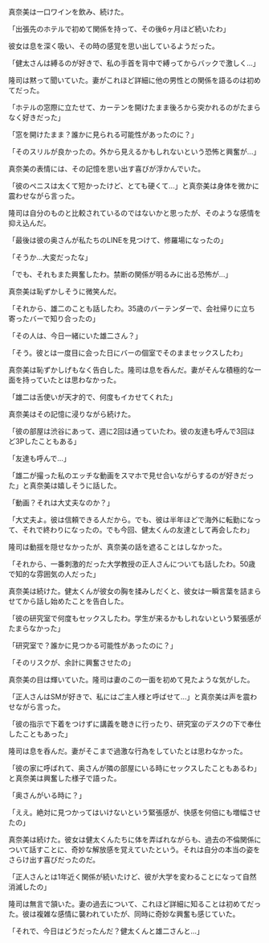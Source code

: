 真奈美は一口ワインを飲み、続けた。

「出張先のホテルで初めて関係を持って、その後6ヶ月ほど続いたわ」

彼女は息を深く吸い、その時の感覚を思い出しているようだった。

「健太さんは縛るのが好きで、私の手首を背中で縛ってからバックで激しく...」

隆司は黙って聞いていた。妻がこれほど詳細に他の男性との関係を語るのは初めてだった。

「ホテルの窓際に立たせて、カーテンを開けたまま後ろから突かれるのがたまらなく好きだった」

「窓を開けたまま？誰かに見られる可能性があったのに？」

「そのスリルが良かったの。外から見えるかもしれないという恐怖と興奮が...」

真奈美の表情には、その記憶を思い出す喜びが浮かんでいた。

「彼のペニスは太くて短かったけど、とても硬くて...」と真奈美は身体を微かに震わせながら言った。

隆司は自分のものと比較されているのではないかと思ったが、そのような感情を抑え込んだ。

「最後は彼の奥さんが私たちのLINEを見つけて、修羅場になったの」

「そうか...大変だったな」

「でも、それもまた興奮したわ。禁断の関係が明るみに出る恐怖が...」

真奈美は恥ずかしそうに微笑んだ。

「それから、雄二のことも話したわ。35歳のバーテンダーで、会社帰りに立ち寄ったバーで知り合ったの」

「その人は、今日一緒にいた雄二さん？」

「そう。彼とは一度目に会った日にバーの個室でそのままセックスしたわ」

真奈美は恥ずかしげもなく告白した。隆司は息を呑んだ。妻がそんな積極的な一面を持っていたとは思わなかった。

「雄二は舌使いが天才的で、何度もイカせてくれた」

真奈美はその記憶に浸りながら続けた。

「彼の部屋は渋谷にあって、週に2回は通っていたわ。彼の友達も呼んで3回ほど3Pしたこともある」

「友達も呼んで...」

「雄二が撮った私のエッチな動画をスマホで見せ合いながらするのが好きだった」と真奈美は嬉しそうに話した。

「動画？それは大丈夫なのか？」

「大丈夫よ。彼は信頼できる人だから。でも、彼は半年ほどで海外に転勤になって、それで終わりになったの。でも今回、健太くんの友達として再会したわ」

隆司は動揺を隠せなかったが、真奈美の話を遮ることはしなかった。

「それから、一番刺激的だった大学教授の正人さんについても話したわ。50歳で知的な雰囲気の人だった」

真奈美は続けた。健太くんが彼女の胸を揉みしだくと、彼女は一瞬言葉を詰まらせてから話し始めたことを告白した。

「彼の研究室で何度もセックスしたわ。学生が来るかもしれないという緊張感がたまらなかった」

「研究室で？誰かに見つかる可能性があったのに？」

「そのリスクが、余計に興奮させたの」

真奈美の目は輝いていた。隆司は妻のこの一面を初めて見たような気がした。

「正人さんはSMが好きで、私にはご主人様と呼ばせて...」と真奈美は声を震わせながら言った。

「彼の指示で下着をつけずに講義を聴きに行ったり、研究室のデスクの下で奉仕したこともあった」

隆司は息を呑んだ。妻がそこまで過激な行為をしていたとは思わなかった。

「彼の家に呼ばれて、奥さんが隣の部屋にいる時にセックスしたこともあるわ」と真奈美は興奮した様子で語った。

「奥さんがいる時に？」

「ええ。絶対に見つかってはいけないという緊張感が、快感を何倍にも増幅させたの」

真奈美は続けた。彼女は健太くんたちに体を弄ばれながらも、過去の不倫関係について話すことに、奇妙な解放感を覚えていたという。それは自分の本当の姿をさらけ出す喜びだったのだ。

「正人さんとは1年近く関係が続いたけど、彼が大学を変わることになって自然消滅したの」

隆司は無言で頷いた。妻の過去について、これほど詳細に知ることは初めてだった。彼は複雑な感情に襲われていたが、同時に奇妙な興奮も感じていた。

「それで、今日はどうだったんだ？健太くんと雄二さんと...」